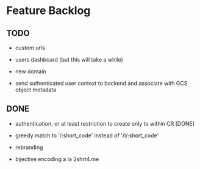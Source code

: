 # Feature Backlog

## TODO

* custom urls

* users dashboard (but this will take a while)

* new domain

* send suthenticated user context to backend and associate with GCS object metadata

## DONE

* authentication, or at least restriction to create only to within CR [DONE]

* greedy match to '/:short_code' instead of '/l/:short_code'

* rebranding

* bijective encoding a la 2shrt4.me

